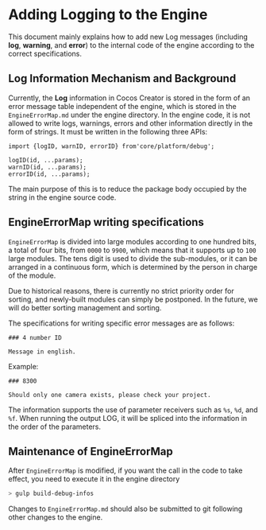 # Adding Logging to the Engine

This document mainly explains how to add new Log messages (including **log**, **warning**, and **error**) to the internal code of the engine according to the correct specifications.

## Log Information Mechanism and Background

Currently, the **Log** information in Cocos Creator is stored in the form of an error message table independent of the engine, which is stored in the `EngineErrorMap.md` under the engine directory. In the engine code, it is not allowed to write logs, warnings, errors and other information directly in the form of strings. It must be written in the following three APIs:

```
import {logID, warnID, errorID} from'core/platform/debug';

logID(id, ...params);
warnID(id, ...params);
errorID(id, ...params);
```

The main purpose of this is to reduce the package body occupied by the string in the engine source code.

## EngineErrorMap writing specifications

`EngineErrorMap` is divided into large modules according to one hundred bits, a total of four bits, from `0000` to `9900`, which means that it supports up to `100` large modules. The tens digit is used to divide the sub-modules, or it can be arranged in a continuous form, which is determined by the person in charge of the module.

Due to historical reasons, there is currently no strict priority order for sorting, and newly-built modules can simply be postponed. In the future, we will do better sorting management and sorting.

The specifications for writing specific error messages are as follows:

```
### 4 number ID

Message in english.
```

Example:

```
### 8300

Should only one camera exists, please check your project.
```

The information supports the use of parameter receivers such as `%s`, `%d`, and `%f`. When running the output LOG, it will be spliced ​​into the information in the order of the parameters.

## Maintenance of EngineErrorMap

After `EngineErrorMap` is modified, if you want the call in the code to take effect, you need to execute it in the engine directory

```sh
> gulp build-debug-infos
```

Changes to `EngineErrorMap.md` should also be submitted to git following other changes to the engine.
